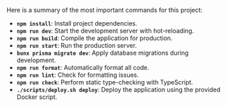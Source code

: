 Here is a summary of the most important commands for this project:

- **`npm install`**: Install project dependencies.
- **`npm run dev`**: Start the development server with hot-reloading.
- **`npm run build`**: Compile the application for production.
- **`npm run start`**: Run the production server.
- **`bunx prisma migrate dev`**: Apply database migrations during development.
- **`npm run format`**: Automatically format all code.
- **`npm run lint`**: Check for formatting issues.
- **`npm run check`**: Perform static type-checking with TypeScript.
- **`./scripts/deploy.sh deploy`**: Deploy the application using the provided Docker script.